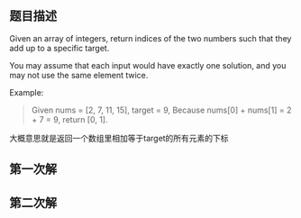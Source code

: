 ## 题目描述

Given an array of integers, return indices of the two numbers such that they add up to a specific target.

You may assume that each input would have exactly one solution, and you may not use the same element twice.

Example:
>   Given nums = [2, 7, 11, 15], target = 9,
    Because nums[0] + nums[1] = 2 + 7 = 9,
    return [0, 1].

大概意思就是返回一个数组里相加等于target的所有元素的下标

## 第一次解

## 第二次解